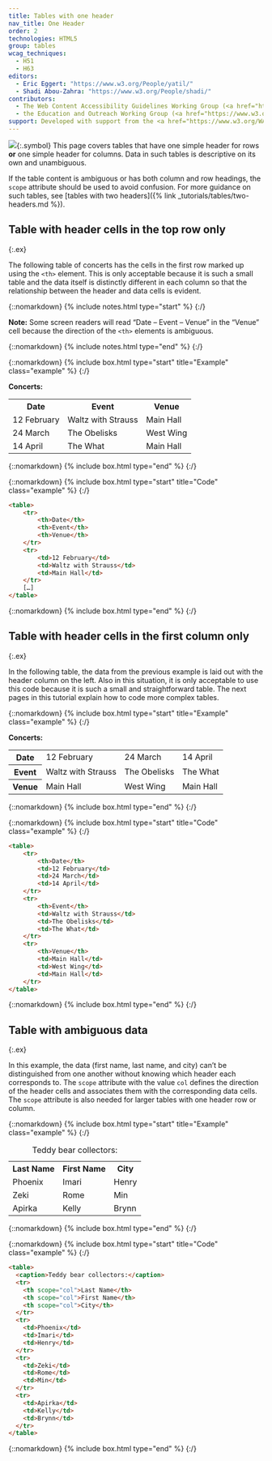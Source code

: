 ```yaml
---
title: Tables with one header
nav_title: One Header
order: 2
technologies: HTML5
group: tables
wcag_techniques:
  - H51
  - H63
editors:
  - Eric Eggert: "https://www.w3.org/People/yatil/"
  - Shadi Abou-Zahra: "https://www.w3.org/People/shadi/"
contributors:
  - The Web Content Accessibility Guidelines Working Group (<a href="https://www.w3.org/WAI/GL/">WCAG WG</a>)
  - the Education and Outreach Working Group (<a href="https://www.w3.org/WAI/EO/">EOWG</a>)
support: Developed with support from the <a href="https://www.w3.org/WAI/ACT/">WAI-ACT project</a>, co-funded by the <strong>European Commission <abbr title="Information Society Technologies">IST</abbr> Programme</strong>.
---
```


![](img-simple.png){:.symbol} This page covers tables that have one simple header for rows <strong>or</strong> one simple header for columns. Data in such tables is descriptive on its own and unambiguous.

If the table content is ambiguous or has both column and row headings, the `scope` attribute should be used to avoid confusion. For more guidance on such tables, see [tables with two headers]({% link _tutorials/tables/two-headers.md %}).

## Table with header cells in the top row only
{:.ex}

The following table of concerts has the cells in the first row marked up using the `<th>` element. This is only acceptable because it is such a small table and the data itself is distinctly different in each column so that the relationship between the header and data cells is evident.

{::nomarkdown}
{% include notes.html type="start" %}
{:/}

**Note:** Some screen readers will read “Date – Event – Venue” in the “Venue” cell because the direction of the `<th>` elements is ambiguous.

{::nomarkdown}
{% include notes.html type="end" %}
{:/}

{::nomarkdown}
{% include box.html type="start" title="Example" class="example" %}
{:/}

<p><strong>Concerts:</strong></p>
<table>
	<tr>
		<th>Date</th>
		<th>Event</th>
		<th>Venue</th>
	</tr>
	<tr>
		<td>12 February</td>
		<td>Waltz with Strauss</td>
		<td>Main Hall</td>
	</tr>
	<tr>
		<td>24 March</td>
		<td>The Obelisks</td>
		<td>West Wing</td>
	</tr>
	<tr>
		<td>14 April</td>
		<td>The What</td>
		<td>Main Hall</td>
	</tr>
</table>

{::nomarkdown}
{% include box.html type="end" %}
{:/}

{::nomarkdown}
{% include box.html type="start" title="Code" class="example" %}
{:/}

~~~ html
<table>
	<tr>
		<th>Date</th>
		<th>Event</th>
		<th>Venue</th>
	</tr>
	<tr>
		<td>12 February</td>
		<td>Waltz with Strauss</td>
		<td>Main Hall</td>
	</tr>
	[…]
</table>
~~~

{::nomarkdown}
{% include box.html type="end" %}
{:/}

## Table with header cells in the first column only
{:.ex}

In the following table, the data from the previous example is laid out with the header column on the left. Also in this situation, it is only acceptable to use this code because it is such a small and straightforward table. The next pages in this tutorial explain how to code more complex tables.

{::nomarkdown}
{% include box.html type="start" title="Example" class="example" %}
{:/}

<p><strong>Concerts:</strong></p>
<table>
	<tr>
		<th>Date</th>
		<td>12 February</td>
		<td>24 March</td>
		<td>14 April</td>
	</tr>
	<tr>
		<th>Event</th>
		<td>Waltz with Strauss</td>
		<td>The Obelisks</td>
		<td>The What</td>
	</tr>
	<tr>
		<th>Venue</th>
		<td>Main Hall</td>
		<td>West Wing</td>
		<td>Main Hall</td>
	</tr>
</table>

{::nomarkdown}
{% include box.html type="end" %}
{:/}

{::nomarkdown}
{% include box.html type="start" title="Code" class="example" %}
{:/}

~~~ html
<table>
	<tr>
		<th>Date</th>
		<td>12 February</td>
		<td>24 March</td>
		<td>14 April</td>
	</tr>
	<tr>
		<th>Event</th>
		<td>Waltz with Strauss</td>
		<td>The Obelisks</td>
		<td>The What</td>
	</tr>
	<tr>
		<th>Venue</th>
		<td>Main Hall</td>
		<td>West Wing</td>
		<td>Main Hall</td>
	</tr>
</table>
~~~

{::nomarkdown}
{% include box.html type="end" %}
{:/}

## Table with ambiguous data
{:.ex}

In this example, the data (first name, last name, and city) can’t be distinguished from one another without knowing which header each corresponds to. The `scope` attribute with the value `col` defines the direction of the header cells and associates them with the corresponding data cells. The `scope` attribute is also needed for larger tables with one header row or column.

{::nomarkdown}
{% include box.html type="start" title="Example" class="example" %}
{:/}
<table>
  <caption>Teddy bear collectors:</caption>
  <tr>
    <th scope="col">Last Name</th>
    <th scope="col">First Name</th>
    <th scope="col">City</th>
  </tr>
  <tr>
    <td>Phoenix</td>
    <td>Imari</td>
    <td>Henry</td>
  </tr>
  <tr>
    <td>Zeki</td>
    <td>Rome</td>
    <td>Min</td>
  </tr>
  <tr>
    <td>Apirka</td>
    <td>Kelly</td>
    <td>Brynn</td>
  </tr>
</table>

{::nomarkdown}
{% include box.html type="end" %}
{:/}

{::nomarkdown}
{% include box.html type="start" title="Code" class="example" %}
{:/}

~~~ html
<table>
  <caption>Teddy bear collectors:</caption>
  <tr>
    <th scope="col">Last Name</th>
    <th scope="col">First Name</th>
    <th scope="col">City</th>
  </tr>
  <tr>
    <td>Phoenix</td>
    <td>Imari</td>
    <td>Henry</td>
  </tr>
  <tr>
    <td>Zeki</td>
    <td>Rome</td>
    <td>Min</td>
  </tr>
  <tr>
    <td>Apirka</td>
    <td>Kelly</td>
    <td>Brynn</td>
  </tr>
</table>
~~~

{::nomarkdown}
{% include box.html type="end" %}
{:/}

